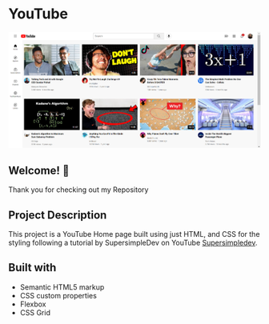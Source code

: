 # YouTube

![project Home Page](youtube.png)


## Welcome! 👋
Thank you for checking out my Repository

## Project Description

This project is a YouTube Home page built using just HTML, and CSS for the styling following a tutorial by SupersimpleDev on YouTube [Supersimpledev](https://www.youtube.com/watch?v=G3e-cpL7ofc&t=8373s). 


## Built with
- Semantic HTML5 markup
- CSS custom properties
- Flexbox
- CSS Grid